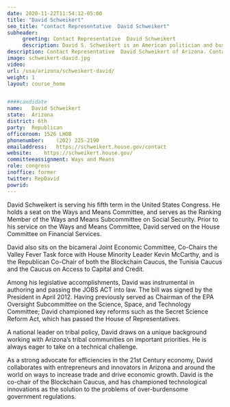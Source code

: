 ```yaml
---
date: 2020-11-22T11:54:12-05:00
title: "David Schweikert"
seo_title: "contact Representative  David Schweikert"
subheader:
     greeting: Contact Representative  David Schweikert 
     description: David S. Schweikert is an American politician and businessman serving as the U.S. Representative for Arizona's 6th congressional district since 2013. A member of the Republican Party, he first entered Congress in 2011, representing Arizona's 5th congressional district until redistricting.
description: Contact Representative  David Schweikert of Arizona. Contact information for David Schweikert includes email address, phone number, and mailing address.
image: schweikert-david.jpg
video: 
url: /usa/arizona/schweikert-david/
weight: 1
layout: course_home


####candidate
name:	David Schweikert
state:	Arizona
district: 6th
party:	Republican
officeroom:	1526 LHOB
phonenumber:	(202) 225-2190
emailaddress:	https://schweikert.house.gov/contact
website:	https://schweikert.house.gov/
committeeassignment: Ways and Means
role: congress
inoffice: former
twitter: RepDavid
powrid: 
---
```


David Schweikert is serving his fifth term in the United States Congress.  He holds a seat on the Ways and Means Committee, and serves as the Ranking Member of the Ways and Means Subcommittee on Social Security. Prior to his service on the Ways and Means Committee, David served on the House Committee on Financial Services.

David also sits on the bicameral Joint Economic Committee, Co-Chairs the Valley Fever Task force with House Minority Leader Kevin McCarthy, and is the Republican Co-Chair of both the Blockchain Caucus, the Tunisia Caucus and the Caucus on Access to Capital and Credit.

Among his legislative accomplishments, David was instrumental in authoring and passing the JOBS ACT into law. The bill was signed by the President in April 2012. Having previously served as Chairman of the EPA Oversight Subcommittee on the Science, Space, and Technology Committee; David championed key reforms such as the Secret Science Reform Act, which has passed the House of Representatives.

A national leader on tribal policy, David draws on a unique background working with Arizona’s tribal communities on important priorities.   He is always eager to take on a technical challenge.

As a strong advocate for efficiencies in the 21st Century economy, David collaborates with entrepreneurs and innovators in Arizona and around the world on ways to increase trade and drive economic growth.  David is the co-chair of the Blockchain Caucus, and has championed technological innovations as the solution to the problems of over-burdensome government regulations.